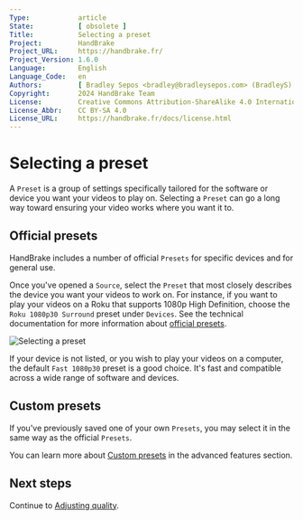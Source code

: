```yaml
---
Type:            article
State:           [ obsolete ]
Title:           Selecting a preset
Project:         HandBrake
Project_URL:     https://handbrake.fr/
Project_Version: 1.6.0
Language:        English
Language_Code:   en
Authors:         [ Bradley Sepos <bradley@bradleysepos.com> (BradleyS) ]
Copyright:       2024 HandBrake Team
License:         Creative Commons Attribution-ShareAlike 4.0 International
License_Abbr:    CC BY-SA 4.0
License_URL:     https://handbrake.fr/docs/license.html
---
```


Selecting a preset
==================

A `Preset` is a group of settings specifically tailored for the software or device you want your videos to play on. Selecting a `Preset` can go a long way toward ensuring your video works where you want it to.

## Official presets

HandBrake includes a number of official `Presets` for specific devices and for general use.

Once you've opened a `Source`, select the `Preset` that most closely describes the device you want your videos to work on. For instance, if you want to play your videos on a Roku that supports 1080p High Definition, choose the `Roku 1080p30 Surround` preset under `Devices`. See the technical documentation for more information about [official presets](../technical/official-presets.html).

<!-- .system-linux -->

<!-- TODO: Linux figures. -->

<!-- /.system-linux -->
<!-- .system-macos -->

![Selecting a preset](../../images/mac/preset-selection-1.1.0.png "Presets are one-click settings to save you time and help ensure compatibility with your devices.")

<!-- /.system-macos -->
<!-- .system-windows -->

<!-- TODO: Windows figures. -->

<!-- /.system-windows -->

If your device is not listed, or you wish to play your videos on a computer, the default `Fast 1080p30` preset is a good choice. It's fast and compatible across a wide range of software and devices.

## Custom presets

If you've previously saved one of your own `Presets`, you may select it in the same way as the official `Presets`.

You can learn more about [Custom presets](../advanced/custom-presets.html) in the advanced features section.

<!-- .continue -->

## Next steps

<!-- .success -->

Continue to [Adjusting quality](adjust-quality.html).

<!-- /.success -->

<!-- /.continue -->
